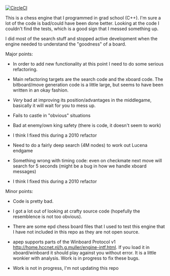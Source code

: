 [![CircleCI](https://circleci.com/gh/tildedave/apep-chess-engine.svg?style=svg)](https://circleci.com/gh/tildedave/apep-chess-engine)

This is a chess engine that I programmed in grad school (C++).  I'm sure a lot of the code is 
bad/could have been done better.  Looking at the code I couldn't find the tests, which is a good 
sign that I messed something up.

I did most of the search stuff and stopped active development when the engine needed to 
understand the "goodness" of a board.

Major points:

* In order to add new functionality at this point I need to do some serious refactoring.

* Main refactoring targets are the search code and the xboard code.  The bitboard/move generation code is a little large, but seems to have been written in an okay fashion.

* _Very_ bad at improving its position/advantages in the middlegame, basically it will wait for you to mess up.

* Fails to castle in "obvious" situations

* Bad at enemy/own king safety (there is code, it doesn't seem to work)
 - I think I fixed this during a 2010 refactor

* Need to do a fairly deep search (4M nodes) to work out Lucena endgame

* Something wrong with timing code: even on checkmate next move will search for 5 seconds (might be a bug in how we handle xboard messages)
 - I think I fixed this during a 2010 refactor

Minor points:

* Code is pretty bad.

* I got a lot out of looking at crafty source code (hopefully the resemblence is not too obvious).

* There are some epd chess board files that I used to test this engine that I have not included in this repo as they are not open source.

* apep supports parts of the Winboard Protocol v1 http://home.hccnet.nl/h.g.muller/engine-intf.html.  If you load it in xboard/winboard it should play against you without error.  It is a little wonkier with analysis.  Work is in progress to fix these bugs.
 - Work is not in progress, I'm not updating this repo
